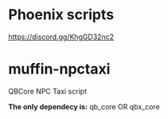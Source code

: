 # Phoenix scripts
https://discord.gg/KhgGD32nc2

# muffin-npctaxi
QBCore NPC Taxi script

**The only dependecy is:**
qb_core
OR
qbx_core
